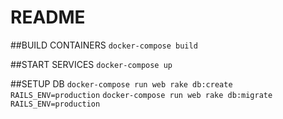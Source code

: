 # README

##BUILD CONTAINERS
`docker-compose build`

##START SERVICES
`docker-compose up`

##SETUP DB
`docker-compose run web rake db:create RAILS_ENV=production`
`docker-compose run web rake db:migrate RAILS_ENV=production`
